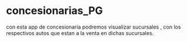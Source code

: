 # concesionarias_PG

con esta app de concesionaria podremos visualizar sucursales , con los respectivos
autos que estan a la venta en dichas sucursales.
